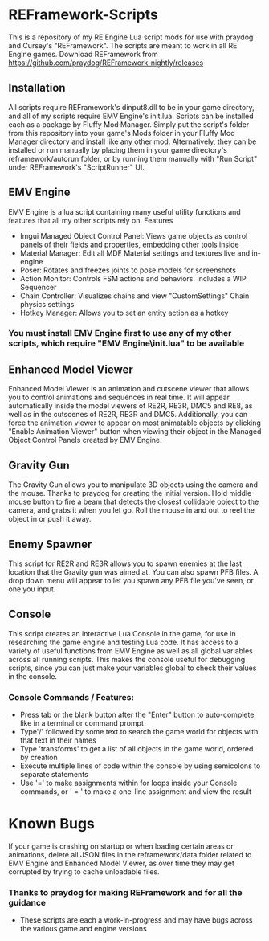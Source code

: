 # REFramework-Scripts

This is a repository of my RE Engine Lua script mods for use with praydog and Cursey's "REFramework". 
The scripts are meant to work in all RE Engine games.
Download REFramework from https://github.com/praydog/REFramework-nightly/releases

## Installation
All scripts require REFramework's dinput8.dll to be in your game directory, and all of my scripts require EMV Engine's init.lua.
Scripts can be installed each as a package by Fluffy Mod Manager. Simply put the script's folder from this repository into your game's Mods folder in your Fluffy Mod Manager directory and install like any other mod.
Alternatively, they can be installed or run manually by placing them in your game directory's reframework/autorun folder, or by running them manually with "Run Script" under REFramework's "ScriptRunner" UI.

## EMV Engine
EMV Engine is a lua script containing many useful utility functions and features that all my other scripts rely on.
Features
* Imgui Managed Object Control Panel: Views game objects as control panels of their fields and properties, embedding other tools inside
* Material Manager: Edit all MDF Material settings and textures live and in-engine
* Poser: Rotates and freezes joints to pose models for screenshots
* Action Monitor: Controls FSM actions and behaviors. Includes a WIP Sequencer
* Chain Controller: Visualizes chains and view "CustomSettings" Chain physics settings
* Hotkey Manager: Allows you to set an entity action as a hotkey
### You must install EMV Engine first to use any of my other scripts, which require "EMV Engine\init.lua" to be available

## Enhanced Model Viewer
Enhanced Model Viewer is an animation and cutscene viewer that allows you to control animations and sequences in real time. 
It will appear automatically inside the model viewers of RE2R, RE3R, DMC5 and RE8, as well as in the cutscenes of RE2R, RE3R and DMC5.
Additionally, you can force the animation viewer to appear on most animatable objects by clicking "Enable Animation Viewer" button when viewing their object in the Managed Object Control Panels created by EMV Engine.

## Gravity Gun
The Gravity Gun allows you to manipulate 3D objects using the camera and the mouse. Thanks to praydog for creating the initial version.
Hold middle mouse button to fire a beam that detects the closest collidable object to the camera, and grabs it when you let go.
Roll the mouse in and out to reel the object in or push it away.

## Enemy Spawner
This script for RE2R and RE3R allows you to spawn enemies at the last location that the Gravity gun was aimed at.
You can also spawn PFB files. A drop down menu will appear to let you spawn any PFB file you've seen, or one you input.

## Console
This script creates an interactive Lua Console in the game, for use in researching the game engine and testing Lua code. 
It has access to a variety of useful functions from EMV Engine as well as all global variables across all running scripts. 
This makes the console useful for debugging scripts, since you can just make your variables global to check their values in the console.
### Console Commands / Features:
* Press tab or the blank button after the "Enter" button to auto-complete, like in a terminal or command prompt
* Type'/' followed by some text to search the game world for objects with that text in their names
* Type 'transforms' to get a list of all objects in the game world, ordered by creation
* Execute multiple lines of code within the console by using semicolons to separate statements
* Use '=' to make assignments within for loops inside your Console commands, or ' = ' to make a one-line assignment and view the result

# Known Bugs
If your game is crashing on startup or when loading certain areas or animations, delete all JSON files in the reframework/data folder related to EMV Engine and Enhanced Model Viewer, as over time they may get corrupted by trying to cache unloadable files.

### Thanks to praydog for making REFramework and for all the guidance
* These scripts are each a work-in-progress and may have bugs across the various game and engine versions
